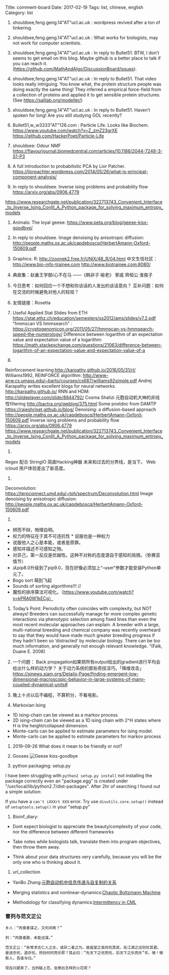 Title: comment-board
Date: 2017-02-19
Tags: list, chinese, english
Category: list

1. shouldsee,feng.geng.14"AT"ucl.ac.uk : wordpress revived after a ton of tinkering.

1. shouldsee,feng.geng.14"AT"ucl.ac.uk : What works for biologists, may not work for computer scientists.

1. shouldsee,feng.geng.14"AT"ucl.ac.uk : In reply to Bullet51.
BTW, I don’t seems to get email on this blog. Maybe github is a better place to talk if you can reach it. (https://github.com/MathAndAlgo/DiscussionBoard/issues).

1. shouldsee,feng.geng.14"AT"ucl.ac.uk : In reply to Bullet51.
That video looks really intriguing. You know what, the protein structure people was doing exactly the same thing! They inferred a empirical force-field from a collection of proteins and applied it to get sensible protein structures. (See https://salilab.org/modeller/)

1. shouldsee,feng.geng.14"AT"ucl.ac.uk : In reply to Bullet51.
Haven’t spoken for long! Are you still studying GOL recently?

1. Bullet51,w_w3333"AT"126.com : Particle Life. Looks like Biochem.
https://www.youtube.com/watch?v=Z_zmZ23grXE
https://github.com/HackerPoet/Particle-Life

1. shouldsee: Odour NMF https://flavourjournal.biomedcentral.com/articles/10.1186/2044-7248-3-S1-P3

1. A full introduction to probabilistic PCA by Lior Patcher.
https://liorpachter.wordpress.com/2014/05/26/what-is-principal-component-analysis/

1. In reply to shouldsee.
Inverse ising problems and probability flow
https://arxiv.org/abs/0906.4779

https://www.researchgate.net/publication/322713743_Convenient_Interface_to_Inverse_Ising_ConIII_A_Python_package_for_solving_maximum_entropy_models

1. Animals:
The loyal geese: https://www.peta.org/blog/geese-kiss-goodbye/

1. In reply to shouldsee.
Image denoising by anisotropic diffusion: http://people.maths.ox.ac.uk/capdeboscq/HerbertAmann-Oxford-150609.pdf

1. Graphics: R: http://zoonek2.free.fr/UNIX/48_R/04.html
中文生信社区： http://www.bio-info-trainee.com http://www.biotrainee.com:8080/

1. 典故集：赵襄王学御/心不在马 ——《韩非子·喻老》
寧戚 齊桓公 淮南子

1. 今日思考：如何回应一个不想和你谈话的人发出的谈话意向？
互补问题：如何在交流的时候避免对他人的轻视？

1. 友情链接：Rosetta

1. Useful Applied Stat Slides from ETH
https://stat.ethz.ch/education/semesters/ss2012/ams/slides/v7.2.pdf
“hmmscan VS hmmsearch” : https://cryptogenomicon.org/2011/05/27/hmmscan-vs-hmmsearch-speed-the-numerology/
Difference between logarithm of an expectation value and expectation value of a logarithm:
https://math.stackexchange.com/questions/21063/difference-between-logarithm-of-an-expectation-value-and-expectation-value-of-a

1. 
Reinforcement learning:http://karpathy.github.io/2016/05/31/rl/
Williams1992, REINFORCE algorithm: http://www-anw.cs.umass.edu/~barto/courses/cs687/williams92simple.pdf
Andrej Karapathy writes excellent blogs for neural networks.
http://karpathy.github.io/
RNN and HDM: http://slideplayer.com/slide/8844792/
Cosma Shalizi
元胞自动机大神的非线性filtering
http://bactra.org/weblog/375.html
Some postdoc from DAMTP
https://rajeshrinet.github.io/blog/
Denoising: a diffusion-based approach
http://people.maths.ox.ac.uk/capdeboscq/HerbertAmann-Oxford-150609.pdf
Inverse ising problems and probability flow
https://arxiv.org/abs/0906.4779
https://www.researchgate.net/publication/322713743_Convenient_Interface_to_Inverse_Ising_ConIII_A_Python_package_for_solving_maximum_entropy_models

1.
Regex 配合 StringIO 简直Hacking神器
未来和过去的分界线，是当下。
Web icloud 用户体验差出了新高度。

1.
Deconvolution: https://terpconnect.umd.edu/~toh/spectrum/Deconvolution.html
Image denoising by anisotropic diffusion: http://people.maths.ox.ac.uk/capdeboscq/HerbertAmann-Oxford-150609.pdf

1. 
- 辨而不辩，物理自明。
- 权力的特征在于其不可违抗性 * 说服也是一种权力
- 说服他人之心是本能，或者是原罪。
- 感知并描述不可感知之物。
- 对异己，第一反应是优越性。这种不对称的态度源自于感知的局限。（弥赛亚情节）
- 从pip8.0升级到了pip9.0，现在好像必须加上“–user“参数才能安装Python单元了。
- Bogo sort 萌到飞起
- Sounds of sorting algorithms!!! //
- 魔性的排序算法可视化。（https://www.youtube.com/watch?v=kPRA0W1kECg）

1. Today’s Point: Periodicity often coincides with complexity, but NOT always!
Breeders can successfully manage far more complex genetic interactions via phenotypic selection among fixed lines than even the most recent molecular approaches can explain. A breeder with a large, multi-national breeding and chemical company was recently overheard to say that they would have made much greater breeding progress if they hadn’t been so ‘distracted‘ by molecular biology. There can be too much information, and generally not enough relevant knowledge. “(Falk, Duane E. 2008)

1. 一个问题： Back propagation如果把所有output给出的gradient进行平均会给出什么样的动力学？
关于动力系统的那些奇技淫巧。「降维攻击」 https://sinews.siam.org/Details-Page/finding-emergent-low-dimensional-macroscopic-behavior-in-large-systems-of-many-coupled-dynamical-units#

1. 晚上十点以后不编程，不算积分，不看电影。

1. Markovian Ising
 - 1D ising-chain can be viewed as a markov process
 - 2D ising-chain can be viewed as a 1D ising chain with 2^H states where H is the height/collapsed dimension.
 - Monte-carlo can be applied to estimate parameters for ising model.
 - Monte-carlo can be applied to estimate parameters for markov process
 
1. 2019-09-26 What does it mean to be friendly or not?

1. Gooses <img src="https://www.peta.org/wp-content/uploads/2016/08/Goodbye-Kiss-Geese.jpg" alt="Geese kiss-goodbye" />

1. python packaging: setup.py

I have been struggling with <code>python2 setup.py install</code> not installing the package correctly even an "package.egg" is created under "/usr/local/lib/python2.7/dist-packages". After 2hr of searching I found out a simple solution:

If you have a <code>can't iXXXrt XXX</code> error. Try use <code>disutils.core.setup()</code> instead of <code>setuptools.setup()</code> in your "setup.py"

1. Bioinf_diary:
  -  Dont expect biologist to appreciate the beauty/complexity of your code, nor the difference between different frameworks

  - Take notes while biologists talk, translate them into program objectives, then throw them away. 

  - Think about your data structures very carefully, because you will be the only one who is thinking about it.


1. url_collection
 - YanBo Zhang:<a href="http://zhangyanbo.leanote.com/post/%E5%85%83%E8%83%9E%E8%87%AA%E5%8A%A8%E6%9C%BA%E4%B8%AD%E4%BF%A1%E6%81%AF%E4%BC%A0%E9%80%92%E4%B8%8E%E8%87%AA%E5%A4%8D%E5%88%B6%E7%9A%84%E5%85%B3%E7%B3%BB" target="_blank">元胞自动机中信息传递与自复制的关系</a>

 - Merging statistics and nonlinear-dynamics:<a href="http://www.nature.com/articles/srep01610">Chaotic Boltzmann Machine</a>

 - Methodology for classifying dynamics:<a href="http://brain.cc.kogakuin.ac.jp/~kanamaru/Chaos/e/CMLGCM/">Intermittency in CML</a>
 
 
### 曹刿与范文正公

```
乡人：“肉食者谋之，又何间焉？”

刿：“肉食者鄙，未能远谋。”

范文正公：“余常求古仁人之志，或异二者之为。居庙堂之高则忧其民，处江湖之远则忧其君。是进亦忧，退亦忧。然则何时而乐耶？其必曰：“先天下之忧而忧，后天下之乐而乐”乎。噫！微斯人，吾谁与归。”

现在问题来了，当刿碰上范，会擦出怎样的火花呢？
```
